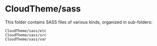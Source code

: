 # CloudTheme/sass

This folder contains SASS files of various kinds, organized in sub-folders:

    CloudTheme/sass/etc
    CloudTheme/sass/src
    CloudTheme/sass/var
